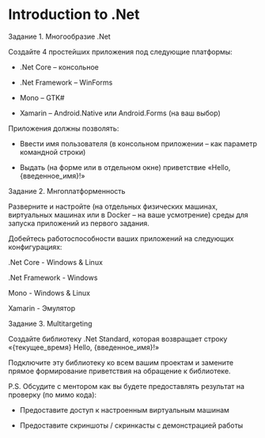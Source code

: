 # Introduction to .Net

Задание 1. Многообразие .Net

Создайте 4 простейших приложения под следующие платформы:

* .Net Core – консольное

* .Net Framework – WinForms

* Mono – GTK#

* Xamarin – Android.Native или Android.Forms (на ваш выбор)

Приложения должны позволять:

* Ввести имя пользователя (в консольном приложении – как параметр командной строки)

* Выдать (на форме или в отдельном окне) приветствие «Hello, {введенное_имя}!»

Задание 2. Мнгоплатформенность

Разверните и настройте (на отдельных физических машинах, виртуальных машинах или в Docker – на ваше усмотрение) среды для запуска приложений из первого задания.

Добейтесь работоспособности ваших приложений на следующих конфигурациях:

.Net Core - Windows & Linux

.Net Framework - Windows

Mono - Windows & Linux

Xamarin - Эмулятор

Задание 3. Multitargeting

Создайте библиотеку .Net Standard, которая возвращает строку «{текущее_время} Hello, {введенное_имя}!»

Подключите эту библиотеку ко всем вашим проектам и замените прямое формирование приветствия на обращение к библиотеке.

P.S. Обсудите с ментором как вы будете предоставлять результат на проверку (по мимо кода):

* Предоставите доступ к настроенным виртуальным машинам

* Предоставите скриншоты / скринкасты c демонстрацией работы
